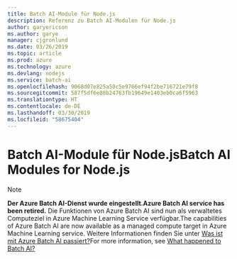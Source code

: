 ```yaml
---
title: Batch AI-Module für Node.js
description: Referenz zu Batch AI-Modulen für Node.js
author: garyericson
ms.author: garye
manager: cjgronlund
ms.date: 03/26/2019
ms.topic: article
ms.prod: azure
ms.technology: azure
ms.devlang: nodejs
ms.service: batch-ai
ms.openlocfilehash: 9068d07e825a50c5e9766ef94f2be716721e79f8
ms.sourcegitcommit: 587f5df6e88b24763fb19649e1403eb0ca6f5963
ms.translationtype: HT
ms.contentlocale: de-DE
ms.lasthandoff: 03/30/2019
ms.locfileid: "58675404"
---
```

# <a name="batch-ai-modules-for-nodejs"></a><span data-ttu-id="4446d-103">Batch AI-Module für Node.js</span><span class="sxs-lookup"><span data-stu-id="4446d-103">Batch AI Modules for Node.js</span></span>

>[!NOTE]
><span data-ttu-id="4446d-104">**Der Azure Batch AI-Dienst wurde eingestellt.**</span><span class="sxs-lookup"><span data-stu-id="4446d-104">**Azure Batch AI service has been retired.**</span></span> <span data-ttu-id="4446d-105">Die Funktionen von Azure Batch AI sind nun als verwaltetes Computeziel in Azure Machine Learning Service verfügbar.</span><span class="sxs-lookup"><span data-stu-id="4446d-105">The capabilities of Azure Batch AI are now available as a managed compute target in Azure Machine Learning service.</span></span> <span data-ttu-id="4446d-106">Weitere Informationen finden Sie unter [Was ist mit Azure Batch AI passiert?](https://aka.ms/batchai-retirement)</span><span class="sxs-lookup"><span data-stu-id="4446d-106">For more information, see [What happened to Batch AI?](https://aka.ms/batchai-retirement)</span></span>
